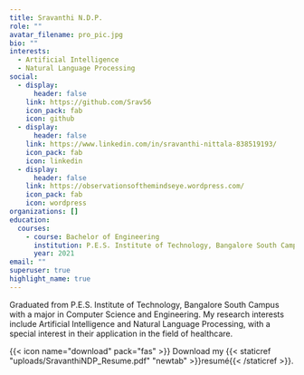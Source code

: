```yaml
---
title: Sravanthi N.D.P.
role: ""
avatar_filename: pro_pic.jpg
bio: ""
interests:
  - Artificial Intelligence
  - Natural Language Processing
social:
  - display:
      header: false
    link: https://github.com/Srav56
    icon_pack: fab
    icon: github
  - display:
      header: false
    link: https://www.linkedin.com/in/sravanthi-nittala-838519193/
    icon_pack: fab
    icon: linkedin
  - display:
      header: false
    link: https://observationsofthemindseye.wordpress.com/
    icon_pack: fab
    icon: wordpress
organizations: []
education:
  courses:
    - course: Bachelor of Engineering
      institution: P.E.S. Institute of Technology, Bangalore South Campus
      year: 2021
email: ""
superuser: true
highlight_name: true
---
```

<!--StartFragment-->

Graduated from P.E.S. Institute of Technology, Bangalore South Campus with a major in Computer Science and Engineering. My research interests include Artificial Intelligence and Natural Language Processing, with a special interest in their application in the field of healthcare.

<!--EndFragment-->

{{< icon name="download" pack="fas" >}} Download my {{< staticref "uploads/SravanthiNDP_Resume.pdf" "newtab" >}}resumé{{< /staticref >}}.